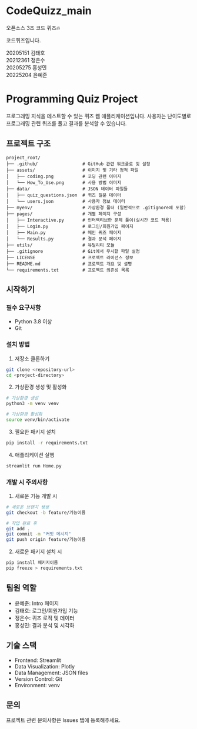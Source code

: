 # CodeQuizz_main


오픈소스 3조 코드 퀴즈🔥

코드퀴즈입니다.

20205151 김태호<br>
20212361 정은수<br>
20205275 홍성민<br>
20225204 윤예준<br>

# Programming Quiz Project

프로그래밍 지식을 테스트할 수 있는 퀴즈 웹 애플리케이션입니다. 사용자는 난이도별로 프로그래밍 관련 퀴즈를 풀고 결과를 분석할 수 있습니다.

## 프로젝트 구조

```
project_root/
├── .github/                 # GitHub 관련 워크플로 및 설정
├── assets/                  # 이미지 및 기타 정적 파일
│   ├── coding.png           # 코딩 관련 이미지
│   └── How_To_Use.png       # 사용 방법 이미지
├── data/                    # JSON 데이터 파일들
│   ├── quiz_questions.json  # 퀴즈 질문 데이터
│   └── users.json           # 사용자 정보 데이터
├── myenv/                   # 가상환경 폴더 (일반적으로 .gitignore에 포함)
├── pages/                   # 개별 페이지 구성
│   ├── Interactive.py       # 인터렉티브한 문제 풀이(실시간 코드 적용)
│   ├── Login.py             # 로그인/회원가입 페이지
│   ├── Main.py              # 메인 퀴즈 페이지
│   └── Results.py           # 결과 분석 페이지
├── utils/                   # 유틸리티 모듈
├── .gitignore               # Git에서 무시할 파일 설정
├── LICENSE                  # 프로젝트 라이선스 정보
├── README.md                # 프로젝트 개요 및 설명
└── requirements.txt         # 프로젝트 의존성 목록
```


## 시작하기

### 필수 요구사항

- Python 3.8 이상
- Git

### 설치 방법

1. 저장소 클론하기

```bash
git clone <repository-url>
cd <project-directory>
```

2. 가상환경 생성 및 활성화

```bash
# 가상환경 생성
python3 -m venv venv

# 가상환경 활성화
source venv/bin/activate
```

3. 필요한 패키지 설치

```bash
pip install -r requirements.txt
```

4. 애플리케이션 실행

```bash
streamlit run Home.py
```

### 개발 시 주의사항

1. 새로운 기능 개발 시

```bash
# 새로운 브랜치 생성
git checkout -b feature/기능이름

# 작업 완료 후
git add .
git commit -m "커밋 메시지"
git push origin feature/기능이름
```

2. 새로운 패키지 설치 시

```bash
pip install 패키지이름
pip freeze > requirements.txt
```

## 팀원 역할

- 윤예준: Intro 페이지
- 김태호: 로그인/회원가입 기능
- 정은수: 퀴즈 로직 및 데이터
- 홍성민: 결과 분석 및 시각화

## 기술 스택

- Frontend: Streamlit
- Data Visualization: Plotly
- Data Management: JSON files
- Version Control: Git
- Environment: venv

## 문의

프로젝트 관련 문의사항은 Issues 탭에 등록해주세요.

